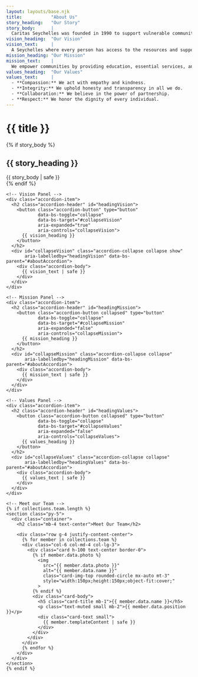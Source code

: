 ```yaml
---
layout: layouts/base.njk
title:           "About Us"
story_heading:   "Our Story"
story_body:      |
  Caritas Seychelles was founded in 1990 to support vulnerable communities across our islands. Over the years, we’ve grown into a network of volunteers, staff, and partners—all united by our passion for service.
vision_heading:  "Our Vision"
vision_text:     |
  A Seychelles where every person has access to the resources and support they need to thrive.
mission_heading: "Our Mission"
mission_text:    |
  We empower communities by providing education, essential services, and advocacy, working hand‑in‑hand to build a brighter future.
values_heading:  "Our Values"
values_text:     |
  - **Compassion:** We act with empathy and kindness.  
  - **Integrity:** We uphold honesty and transparency in all we do.  
  - **Collaboration:** We believe in the power of partnership.  
  - **Respect:** We honor the dignity of every individual.
---
```


<div class="container py-5">
  <!-- Page Title -->
  <h1 class="mb-4">{{ title }}</h1>

  <!-- Our Story -->
  {% if story_body %}
  <article class="mb-5">
    <h2>{{ story_heading }}</h2>
    {{ story_body | safe }}
  </article>
  {% endif %}

  <!-- Accordion for Vision / Mission / Values -->
  <div class="accordion" id="aboutAccordion">

    <!-- Vision Panel -->
    <div class="accordion-item">
      <h2 class="accordion-header" id="headingVision">
        <button class="accordion-button" type="button"
                data-bs-toggle="collapse"
                data-bs-target="#collapseVision"
                aria-expanded="true"
                aria-controls="collapseVision">
          {{ vision_heading }}
        </button>
      </h2>
      <div id="collapseVision" class="accordion-collapse collapse show"
           aria-labelledby="headingVision" data-bs-parent="#aboutAccordion">
        <div class="accordion-body">
          {{ vision_text | safe }}
        </div>
      </div>
    </div>

    <!-- Mission Panel -->
    <div class="accordion-item">
      <h2 class="accordion-header" id="headingMission">
        <button class="accordion-button collapsed" type="button"
                data-bs-toggle="collapse"
                data-bs-target="#collapseMission"
                aria-expanded="false"
                aria-controls="collapseMission">
          {{ mission_heading }}
        </button>
      </h2>
      <div id="collapseMission" class="accordion-collapse collapse"
           aria-labelledby="headingMission" data-bs-parent="#aboutAccordion">
        <div class="accordion-body">
          {{ mission_text | safe }}
        </div>
      </div>
    </div>

    <!-- Values Panel -->
    <div class="accordion-item">
      <h2 class="accordion-header" id="headingValues">
        <button class="accordion-button collapsed" type="button"
                data-bs-toggle="collapse"
                data-bs-target="#collapseValues"
                aria-expanded="false"
                aria-controls="collapseValues">
          {{ values_heading }}
        </button>
      </h2>
      <div id="collapseValues" class="accordion-collapse collapse"
           aria-labelledby="headingValues" data-bs-parent="#aboutAccordion">
        <div class="accordion-body">
          {{ values_text | safe }}
        </div>
      </div>
    </div>

    <!-- Meet our Team -->
    {% if collections.team.length %}
    <section class="py-5">
      <div class="container">
        <h2 class="mb-4 text-center">Meet Our Team</h2>

        <div class="row g-4 justify-content-center">
          {% for member in collections.team %}
          <div class="col-6 col-md-4 col-lg-3">
            <div class="card h-100 text-center border-0">
              {% if member.data.photo %}
                <img
                  src="{{ member.data.photo }}"
                  alt="{{ member.data.name }}"
                  class="card-img-top rounded-circle mx-auto mt-3"
                  style="width:150px;height:150px;object-fit:cover;"
                >
              {% endif %}
              <div class="card-body">
                <h5 class="card-title mb-1">{{ member.data.name }}</h5>
                <p class="text-muted small mb-2">{{ member.data.position }}</p>
                <div class="card-text small">
                  {{ member.templateContent | safe }}
                </div>
              </div>
            </div>
          </div>
          {% endfor %}
        </div>
      </div>
    </section>
    {% endif %}

  </div>
</div>
